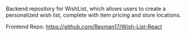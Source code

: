 Backend repository for WishList, which allows users to create a personalized wish list, complete with item pricing and store locations.

Frontend Repo: https://github.com/Rexman17/Wish-List-React
